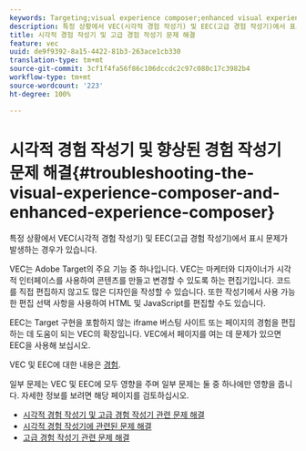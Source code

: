 ```yaml
---
keywords: Targeting;visual experience composer;enhanced visual experience composer;vec;troubleshoot visual experience composer;troubleshooting;eec;enhanced experience composer;tls;tls 1.2
description: 특정 상황에서 VEC(시각적 경험 작성기) 및 EEC(고급 경험 작성기)에서 표시 문제가 발생하는 경우가 있습니다.
title: 시각적 경험 작성기 및 고급 경험 작성기 문제 해결
feature: vec
uuid: de9f9392-8a15-4422-81b3-263ace1cb330
translation-type: tm+mt
source-git-commit: 3cf1f4fa56f86c106dccdc2c97c080c17c3982b4
workflow-type: tm+mt
source-wordcount: '223'
ht-degree: 100%

---
```



# 시각적 경험 작성기 및 향상된 경험 작성기 문제 해결{#troubleshooting-the-visual-experience-composer-and-enhanced-experience-composer}

특정 상황에서 VEC(시각적 경험 작성기) 및 EEC(고급 경험 작성기)에서 표시 문제가 발생하는 경우가 있습니다.

VEC는 Adobe Target의 주요 기능 중 하나입니다. VEC는 마케터와 디자이너가 시각적 인터페이스를 사용하여 콘텐츠를 만들고 변경할 수 있도록 하는 편집기입니다. 코드를 직접 편집하지 않고도 많은 디자인을 작성할 수 있습니다. 또한 작성기에서 사용 가능한 편집 선택 사항을 사용하여 HTML 및 JavaScript를 편집할 수도 있습니다.

EEC는 Target 구현을 포함하지 않는 iframe 버스팅 사이트 또는 페이지의 경험을 편집하는 데 도움이 되는 VEC의 확장입니다. VEC에서 페이지를 여는 데 문제가 있으면 EEC을 사용해 보십시오.

VEC 및 EEC에 대한 내용은 [경험](../../../c-experiences/experiences.md#concept_A2E10F6AFB3D4AEAB6951EE14688848D).

일부 문제는 VEC 및 EEC에 모두 영향을 주며 일부 문제는 둘 중 하나에만 영향을 줍니다. 자세한 정보를 보려면 해당 페이지를 검토하십시오.

* [시각적 경험 작성기 및 고급 경험 작성기 관련 문제 해결](/help/c-experiences/c-visual-experience-composer/r-troubleshoot-composer/issues-related-to-the-visual-experience-composer-vec-and-enhanced-experience-composer-eec.md)
* [시각적 경험 작성기에 관련된 문제 해결](/help/c-experiences/c-visual-experience-composer/r-troubleshoot-composer/troubleshooting-issues-related-to-the-visual-experience-composer-vec.md)
* [고급 경험 작성기 관련 문제 해결](/help/c-experiences/c-visual-experience-composer/r-troubleshoot-composer/troubleshooting-issues-related-to-the-enhanced-experience-composer-eec.md)